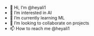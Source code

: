- 👋 Hi, I’m @heyali1
- 👀 I’m interested in AI
- 🌱 I’m currently learning ML
- 💞️ I’m looking to collaborate on projects
- 📫 How to reach me @heyali1

<!---
heyali1/heyali1 is a ✨ special ✨ repository because its `README.md` (this file) appears on your GitHub profile.
You can click the Preview link to take a look at your changes.
--->
